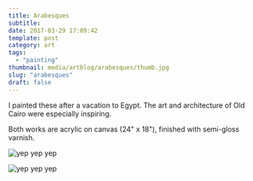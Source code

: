```yaml
---
title: Arabesques
subtitle:
date: 2017-03-29 17:09:42
template: post
category: art
tags:
  - "painting"
thumbnail: media/artblog/arabesques/thumb.jpg
slug: "arabesques"
draft: false
---
```


I painted these after a vacation to Egypt. The art and architecture of Old Cairo were especially inspiring.

<!-- more -->

Both works are acrylic on canvas (24" x 18"), finished with semi-gloss varnish.

![yep yep yep](/media/artblog/arabesques/RJS-001-levant-one.jpg "yep yep")

![yep yep yep](/media/artblog/arabesques/RJS-002-levant-two.jpg "yep yep")
